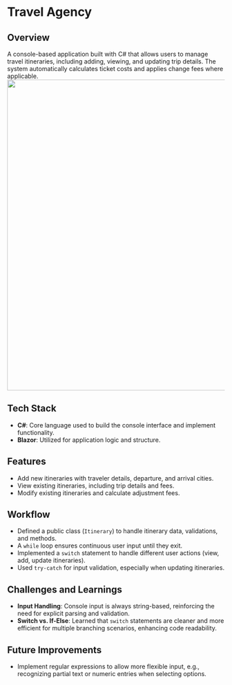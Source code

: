 # Travel Agency

## Overview
A console-based application built with C# that allows users to manage travel itineraries, including adding, viewing, and updating trip details. The system automatically calculates ticket costs and applies change fees where applicable.
<img width="720" src="https://github.com/user-attachments/assets/de6aa7f0-9140-48c5-9903-140df86238a0">

## Tech Stack
- **C#**: Core language used to build the console interface and implement functionality.
- **Blazor**: Utilized for application logic and structure.

## Features
- Add new itineraries with traveler details, departure, and arrival cities.
- View existing itineraries, including trip details and fees.
- Modify existing itineraries and calculate adjustment fees.

## Workflow
- Defined a public class (`Itinerary`) to handle itinerary data, validations, and methods.
- A `while` loop ensures continuous user input until they exit.
- Implemented a `switch` statement to handle different user actions (view, add, update itineraries).
- Used `try-catch` for input validation, especially when updating itineraries.

## Challenges and Learnings
- **Input Handling**: Console input is always string-based, reinforcing the need for explicit parsing and validation.
- **Switch vs. If-Else**: Learned that `switch` statements are cleaner and more efficient for multiple branching scenarios, enhancing code readability.

## Future Improvements
- Implement regular expressions to allow more flexible input, e.g., recognizing partial text or numeric entries when selecting options.

